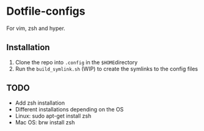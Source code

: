 # Dotfile-configs

For vim, zsh and hyper.

## Installation

1. Clone the repo into `.config` in the `$HOME`directory
2. Run the `build_symlink.sh` (WIP) to create the symlinks to the config files

## TODO
- Add zsh installation
- Different installations depending on the OS
- Linux: sudo apt-get install zsh
- Mac OS: brw install zsh

